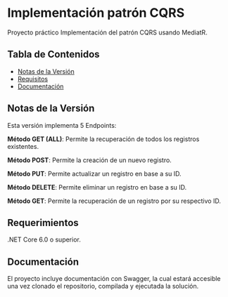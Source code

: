 # **Implementación patrón CQRS**

Proyecto práctico Implementación del patrón CQRS usando MediatR.

## **Tabla de Contenidos**

- [Notas de la Versión](https://github.com/CrLara88/CQRS.Practico/blob/main/README.md#notas-de-la-versi%C3%B3n)
- [Requisitos](https://github.com/CrLara88/CQRS.Practico/blob/main/README.md#requisitos)
- [Documentación](https://github.com/CrLara88/CQRS.Practico/blob/main/README.md#documentaci%C3%B3n)

## **Notas de la Versión**

Esta versión implementa 5 Endpoints:

**Método GET (ALL)**: Permite la recuperación de todos los registros existentes.

**Método POST**: Permite la creación de un nuevo registro.

**Método PUT**: Permite actualizar un registro en base a su ID.

**Método DELETE**: Permite eliminar un registro en base a su ID.

**Método GET**: Permite la recuperación de un registro por su respectivo ID.

## **Requerimientos**
.NET Core 6.0 o superior.

## **Documentación**
El proyecto incluye documentación con Swagger, la cual estará accesible una vez clonado el repositorio, compilada y ejecutada la solución.
